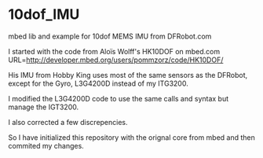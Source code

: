 10dof_IMU
=========

mbed lib and example for 10dof MEMS IMU from DFRobot.com

I started with the code from Aloïs Wolff's HK10DOF on mbed.com
URL=http://developer.mbed.org/users/pommzorz/code/HK10DOF/

His IMU from Hobby King uses most of the same sensors as the DFRobot,
except for the Gyro, L3G4200D instead of my ITG3200.

I modified the L3G4200D code to use the same calls and syntax but manage
the IGT3200.

I also corrected a few discrepencies.

So I have initialized this repository with the orignal core from mbed and 
then commited my changes.
